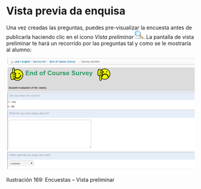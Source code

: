 # Vista previa da enquisa

Una vez creadas las preguntas, puedes pre-visualizar la encuesta antes de publicarla haciendo clic en el icono _Vista preliminar_ ![](../../.gitbook/assets/graphics292%20%284%29.png). La pantalla de vista preliminar te hará un recorrido por las preguntas tal y como se le mostraría al alumno:

![](../../.gitbook/assets/images225%20%284%29.png)

Ilustración 169: Encuestas – Vista preliminar

